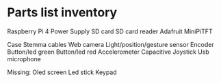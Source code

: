 # Parts list inventory

Raspberry Pi 4
Power Supply
SD card
SD card reader
Adafruit MiniPiTFT

Case
Stemma cables
Web camera
Light/position/gesture sensor
Encoder
Button/led green
Button/led red
Accelerometer
Capacitive
Joystick
Usb microphone

Missing:
Oled screen
Led stick
Keypad
